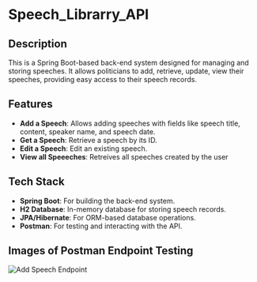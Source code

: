 # Speech_Librarry_API

## Description
This is a Spring Boot-based back-end system designed for managing and storing speeches. It allows politicians to add, retrieve, update, view their speeches, providing easy access to their speech records.

## Features
- **Add a Speech**: Allows adding speeches with fields like speech title, content, speaker name, and speech date.
- **Get a Speech**: Retrieve a speech by its ID.
- **Edit a Speech**: Edit an existing speech.
- **View all Speeeches**: Retreives all speeches created by the user

## Tech Stack
- **Spring Boot**: For building the back-end system.
- **H2 Database**: In-memory database for storing speech records.
- **JPA/Hibernate**: For ORM-based database operations.
- **Postman**: For testing and interacting with the API.

## Images of Postman Endpoint Testing
![Add Speech Endpoint](images/add_speech.png)
